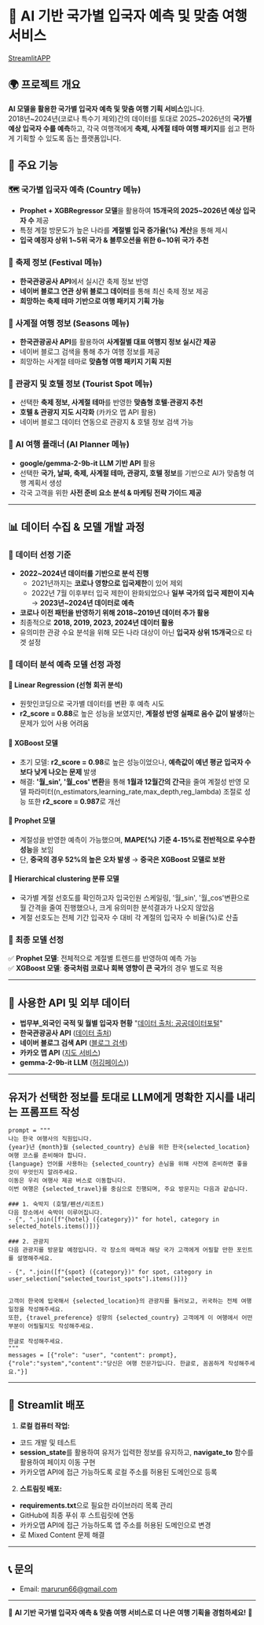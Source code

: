 # 📌 AI 기반 국가별 입국자 예측 및 맞춤 여행 서비스  
[StreamlitAPP](https://foreigner-entry-prediction-marurun66.streamlit.app/)

## 🌍 프로젝트 개요
**AI 모델을 활용한 국가별 입국자 예측 및 맞춤 여행 기획 서비스**입니다.  
2018년\~2024년(코로나 특수기 제외)간의 데이터를 토대로 2025\~2026년의 **국가별 예상 입국자 수를 예측**하고,
각국 여행객에게 **축제, 사계절 테마 여행 패키지**를 쉽고 편하게 기획할 수 있도록 돕는 플랫폼입니다.  

## 🚀 주요 기능

### 🗺️ **국가별 입국자 예측 (Country 메뉴)**
- **Prophet + XGBRegressor 모델**을 활용하여 **15개국의 2025~2026년 예상 입국자 수** 제공
- 특정 계절 방문도가 높은 나라를 **계절별 입국 증가율(%) 계산**을 통해 제시
- **입국 예정자 상위 1\~5위 국가 & 블루오션을 위한 6\~10위 국가 추천**

### 🎉 **축제 정보 (Festival 메뉴)**
- **한국관광공사 API**에서 실시간 축제 정보 반영
- **네이버 블로그 연관 상위 블로그 데이터**를 통해 최신 축제 정보 제공
- **희망하는 축제 테마 기반으로 여행 패키지 기획 가능**

### 🍁 **사계절 여행 정보 (Seasons 메뉴)**
- **한국관광공사 API**를 활용하여 **사계절별 대표 여행지 정보 실시간 제공**
- 네이버 블로그 검색을 통해 추가 여행 정보를 제공
- 희망하는 사계절 테마로 **맞춤형 여행 패키지 기획 지원**

### 🏨 **관광지 및 호텔 정보 (Tourist Spot 메뉴)**
- 선택한 **축제 정보, 사계절 테마**를 반영한 **맞춤형 호텔·관광지 추천**
- **호텔 & 관광지 지도 시각화** (카카오 맵 API 활용)
- 네이버 블로그 데이터 연동으로 관광지 & 호텔 정보 검색 가능

### 🤖 **AI 여행 플래너 (AI Planner 메뉴)**
- **google/gemma-2-9b-it LLM 기반 API** 활용
- 선택한 **국가, 날짜, 축제, 사계절 테마, 관광지, 호텔 정보**를 기반으로 AI가 맞춤형 여행 계획서 생성
- 각국 고객을 위한 **사전 준비 요소 분석 & 마케팅 전략 가이드 제공**

---

## 📊 **데이터 수집 & 모델 개발 과정**

### 📌 **데이터 선정 기준**
- **2022~2024년 데이터를 기반으로 분석 진행**
    - 2021년까지는 **코로나 영향으로 입국제한**이 있어 제외
    - 2022년 7월 이후부터 입국 제한이 완화되었으나 **일부 국가의 입국 제한이 지속** → **2023년~2024년 데이터로 예측**
- **코로나 이전 패턴을 반영하기 위해 2018~2019년 데이터 추가 활용**
- 최종적으로 **2018, 2019, 2023, 2024년 데이터 활용**
- 유의미한 관광 수요 분석을 위해 모든 나라 대상이 아닌 **입국자 상위 15개국**으로 타겟 설정

### 📌 **데이터 분석 예측 모델 선정 과정**

#### **🔹 Linear Regression (선형 회귀 분석)**
- 원핫인코딩으로 국가별 데이터를 변환 후 예측 시도
- **r2_score = 0.88**로 높은 성능을 보였지만, **계절성 반영 실패로 음수 값이 발생**하는 문제가 있어 사용 어려움

#### **🔹 XGBoost 모델**
- 초기 모델: **r2_score = 0.98**로 높은 성능이었으나, **예측값이 예년 평균 입국자 수보다 낮게 나오는 문제** 발생
- 해결: **'월_sin', '월_cos' 변환**을 통해 **1월과 12월간의 간극**을 줄여 계절성 반영 
    모델 파라미터(n_estimators,learning_rate,max_depth,reg_lambda) 조절로 성능 또한 **r2_score = 0.987**로 개선

#### **🔹 Prophet 모델**
- 계절성을 반영한 예측이 가능했으며, **MAPE(%) 기준 4-15%로 전반적으로 우수한 성능**을 보임
- 단, **중국의 경우 52%의 높은 오차 발생** → **중국은 XGBoost 모델로 보완**

#### **🔹 Hierarchical clustering 분류 모델**
- 국가별 계절 선호도를 확인하고자 입국인원 스케일링, '월_sin', '월_cos'변환으로 월 간격을 줄여 진행했으나, 크게 유의미한 분석결과가 나오지 않았음
- 계절 선호도는 전체 기간 입국자 수 대비 각 계절의 입국자 수 비율(%)로 산출

### 📌 **최종 모델 선정**
✅ **Prophet 모델**: 전체적으로 계절별 트렌드를 반영하여 예측 가능  
✅ **XGBoost 모델**: **중국처럼 코로나 회복 영향이 큰 국가**의 경우 별도로 적용  

---

## 📡 **사용한 API 및 외부 데이터**
- **법무부_외국인 국적 및 월별 입국자 현황** "[데이터 출처: 공공데이터포털](https://www.data.go.kr/data/3074937/fileData.do)"
- **한국관광공사 API** ([데이터 출처](https://www.data.go.kr/data/15101578/openapi.do#/API))
- **네이버 블로그 검색 API** ([블로그 검색](https://openapi.naver.com/v1/search/blog.json))
- **카카오 맵 API** ([지도 서비스](https://developers.kakao.com/console/app/1196178/config/platform))
- **gemma-2-9b-it LLM** ([허깅페이스](https://huggingface.co/google/gemma-2-9b-it)))
---
## **유저가 선택한 정보를 토대로 LLM에게 명확한 지시를 내리는 프롬프트 작성**
    prompt = """
    나는 한국 여행사의 직원입니다. 
    {year}년 {month}월 {selected_country} 손님을 위한 한국{selected_location} 여행 코스를 준비해야 합니다. 
    {language} 언어를 사용하는 {selected_country} 손님을 위해 사전에 준비하면 좋을 것이 무엇인지 알려주세요.
    이동은 우리 여행사 제공 버스로 이동합니다.
    이번 여행은 {selected_travel}를 중심으로 진행되며, 주요 방문지는 다음과 같습니다.

    ### 1. 숙박지 (호텔/펜션/리조트)
    다음 장소에서 숙박이 이루어집니다.
    - {", ".join([f"{hotel} ({category})" for hotel, category in selected_hotels.items()])}

    ### 2. 관광지
    다음 관광지를 방문할 예정입니다. 각 장소의 매력과 해당 국가 고객에게 어필할 만한 포인트를 설명해주세요.

    - {", ".join([f"{spot} ({category})" for spot, category in user_selection["selected_tourist_spots"].items()])}


    고객이 한국에 입국해서 {selected_location}의 관광지를 둘러보고, 귀국하는 전체 여행 일정을 작성해주세요.
    또한, {travel_preference} 성향의 {selected_country} 고객에게 이 여행에서 어떤 부분이 어필될지도 작성해주세요.

    한글로 작성해주세요.
    """
    messages = [{"role": "user", "content": prompt},{"role":"system","content":"당신은 여행 전문가입니다. 한글로, 꼼꼼하게 작성해주세요."}]
---
## 🚀 **Streamlit 배포**
1. **로컬 컴퓨터 작업:**  
- 코드 개발 및 테스트
- **session_state**를 활용하여 유저가 입력한 정보를 유지하고, **navigate_to** 함수를 활용하여 페이지 이동 구현
- 카카오맵 API에 접근 가능하도록 로컬 주소를 허용된 도메인으로 등록
2. **스트림릿 배포:**  
- **requirements.txt**으로 필요한 라이브러리 목록 관리
- GitHub에 최종 푸쉬 후 스트림릿에 연동
- 카카오맵 API에 접근 가능하도록 앱 주소를 허용된 도메인으로 변경
- <meta http-equiv="Content-Security-Policy" content="upgrade-insecure-requests"> 로 Mixed Content 문제 해결

---

## 📞 **문의**
- Email: marurun66@gmail.com
---

🎉 **AI 기반 국가별 입국자 예측 & 맞춤 여행 서비스로 더 나은 여행 기획을 경험하세요!** 🚀
